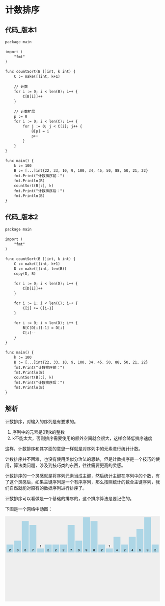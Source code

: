 # 计数排序

## 代码_版本1

```golang
package main

import (
	"fmt"
)

func countSort(B []int, k int) {
	C := make([]int, k+1)

	// 计数
	for i := 0; i < len(B); i++ {
		C[B[i]]++
	}

	// 计数扩展
	p := 0
	for i := 0; i < len(C); i++ {
		for j := 0; j < C[i]; j++ {
			B[p] = i
			p++
		}
	}
}

func main() {
	k := 100
	B := [...]int{22, 33, 10, 9, 100, 34, 45, 50, 88, 50, 21, 22}
	fmt.Print("计数排序前：")
	fmt.Println(B)
	countSort(B[:], k)
	fmt.Print("计数排序后：")
	fmt.Println(B)
}
```

## 代码_版本2

```golang
package main

import (
	"fmt"
)

func countSort(B []int, k int) {
	C := make([]int, k+1)
	D := make([]int, len(B))
	copy(D, B)

	for i := 0; i < len(D); i++ {
		C[D[i]]++
	}

	for i := 1; i < len(C); i++ {
		C[i] += C[i-1]
	}

	for i := 0; i < len(D); i++ {
		B[C[D[i]]-1] = D[i]
		C[i]--
	}
}

func main() {
	k := 100
	B := [...]int{22, 33, 10, 9, 100, 34, 45, 50, 88, 50, 21, 22}
	fmt.Print("计数排序前：")
	fmt.Println(B)
	countSort(B[:], k)
	fmt.Print("计数排序后：")
	fmt.Println(B)
}
```

## 解析

计数排序，对输入的序列是有要求的。

  1. 序列中的元素是0到k的整数
  2. k不能太大，否则排序需要使用的额外空间就会很大，这样会降低排序速度

这样，计数排序和其字面的意思一样就是对序列中的元素进行统计计数。

计数排序并不困难，也没有使用类似分治法的思路，但是计数排序是一个技巧的使用，算法类问题，涉及到技巧类的东西，往往需要更高的灵感。

计数排序的一个灵感就是将序列元素当成主键，然后统计主键在序列中的个数，有了这个灵感后，如果主键序列是一个有序序列，那么按照统计的数合主键序列，我们自然就能对原有的数据序列进行排序了。

计数排序可以看做是一个基础的排序的，这个排序算法是要记住的。

下图是一个网络中动图：

![03.gif](./img/03.gif)
